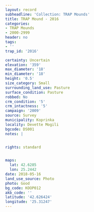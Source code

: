 ```yaml
---
layout: record
subheadline: 'Collection: TRAP Mounds'
title: TRAP Mound - 2016
categories:
- TRAP Mounds
- 2000-2999
header: no
tags:
- ''
trap_id: '2016'

certainty: Uncertain
elevation: '359'
max_diameter: '18'
min_diameter: '18'
height: '0.5'
size_category: Small
surrounding_land_use: Pasture
surface_condition: Pasture
robbed: No
crm_condition: '5'
crm_intactness: '5'
campaign: '2009'
source: Survey
municipality: Koprinka
locality: Devette Mogili
bgcode: DS001
notes: |


rights: standard


maps:
  lat: 42.6285
  lon: 25.2442
date: 2018-05-16
land_use_source: Photo
photo: Good
bg_code: KOOP012
akb_code: ''
latitude: '42.626424'
longitude: '25.31247'
---
```

